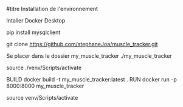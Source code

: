 #titre Installation de l'environnement

Intaller Docker Desktop

pip install mysqlclient

git clone https://github.com/stephaneJoa/muscle_tracker.git



Se placer dans le dossier my_muscle_tracker
./my_muscle_tracker

source ./venv/Scripts/activate 

BUILD docker build -t my_muscle_tracker:latest .
RUN   docker run -p 8000:8000 my_muscle_tracker



source venv/Scripts/activate

